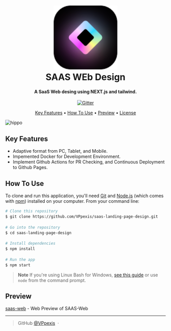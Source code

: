 
<h1 align="center">
  <br>
  <a href="https://vppexis.github.io/saas-landing-page-design/"><img src="https://github.com/VPpexis/saas-landing-page-design/blob/main/src/assets/logosaas.png?raw=true" alt="Markdownify" width="200"></a>
  <br>
  SAAS WEb Design
  <br>
</h1>

<h4 align="center">A SaaS Web desing using NEXT.js and tailwind.</h4>

<p align="center">
  <a href="">
    <img src="https://badge.fury.io/js/npm.svg"
         alt="Gitter">
  </a>
</p>

<p align="center">
  <a href="#key-features">Key Features</a> •
  <a href="#how-to-use">How To Use</a> •
  <a href="#preview">Preview</a> •
  <a href="#license">License</a>
</p>

![hippo](https://i.imgur.com/6MLfteK.gif)

## Key Features

* Adaptive format from PC, Tablet, and Mobile.
* Impemented Docker for Development Environment.
* Implement Github Actions for PR Checking, and Continuous Deployment to Github Pages.

## How To Use

To clone and run this application, you'll need [Git](https://git-scm.com) and [Node.js](https://nodejs.org/en/download/) (which comes with [npm](http://npmjs.com)) installed on your computer. From your command line:

```bash
# Clone this repository
$ git clone https://github.com/VPpexis/saas-landing-page-design.git

# Go into the repository
$ cd saas-landing-page-design

# Install dependencies
$ npm install

# Run the app
$ npm start
```

> **Note**
> If you're using Linux Bash for Windows, [see this guide](https://www.howtogeek.com/261575/how-to-run-graphical-linux-desktop-applications-from-windows-10s-bash-shell/) or use `node` from the command prompt.

## Preview

[saas-web](https://vppexis.github.io/saas-landing-page-design/) - Web Preview of SAAS-Web

---

> GitHub [@VPpexis](https://github.com/VPpexis) &nbsp;&middot;&nbsp;

